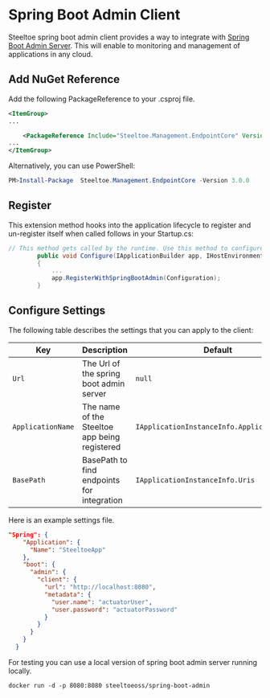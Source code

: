 # Spring Boot Admin Client

Steeltoe spring boot admin client provides a way to integrate with [Spring Boot Admin Server](https://github.com/codecentric/spring-boot-admin). This will enable to monitoring and management of applications in any cloud.

## Add NuGet Reference


Add the following PackageReference to your .csproj file.

```xml
<ItemGroup>
...

    <PackageReference Include="Steeltoe.Management.EndpointCore" Version="$(SteeltoeVersion)" />
...
</ItemGroup>
```

Alternatively, you can use PowerShell:

```powershell
PM>Install-Package  Steeltoe.Management.EndpointCore -Version 3.0.0
```

## Register

This extension method hooks into the application lifecycle to register and un-register itself when called follows in your Startup.cs:

```csharp
// This method gets called by the runtime. Use this method to configure the HTTP request pipeline.
        public void Configure(IApplicationBuilder app, IHostEnvironment env)
        {
            ...
            app.RegisterWithSpringBootAdmin(Configuration);
        }

```

## Configure Settings

The following table describes the settings that you can apply to the client:

|Key|Description|Default|
|---|---|---|
|`Url`|The Url of the spring boot admin server|`null`|
|`ApplicationName`|The name of the Steeltoe app being registered|`IApplicationInstanceInfo.ApplicationName`|
|`BasePath`|BasePath to find endpoints for integration|`IApplicationInstanceInfo.Uris`|

Here is an example settings file.

```json
"Spring": {
    "Application": {
      "Name": "SteeltoeApp"
    },
    "boot": {
      "admin": {
        "client": {
          "url": "http://localhost:8080",
          "metadata": {
            "user.name": "actuatorUser",
            "user.password": "actuatorPassword"
          }
        }
      }
    }
  }
```

For testing you can use a local version of spring boot admin server running locally.

```
docker run -d -p 8080:8080 steeltoeoss/spring-boot-admin
```
